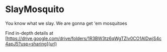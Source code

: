 # SlayMosquito
You know what we slay. We are gonna get 'em mosquitoes

Find in-depth details at [https://drive.google.com/drive/folders/1R3BW3tz6qWgTZIv0CO1AlDwjS4c4apJ5?usp=sharing](url)
